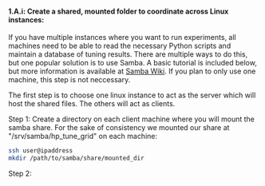 #### 1.A.i: Create a shared, mounted folder to coordinate across Linux instances:
If you have multiple instances where you want to run experiments, all machines need to be able to read the necessary Python scripts and maintain a database of tuning results. There are multiple ways to do this, but one popular solution is to use Samba. A basic tutorial is included below, but more information is available at [Samba Wiki](https://wiki.samba.org/index.php/Main_Page). If you plan to only use one machine, this step is not neccessary. 

The first step is to choose one linux instance to act as the server which will host the shared files. The others will act as clients. 

Step 1: Create a directory on each client machine where you will mount the samba share. For the sake of consistency we mounted our share at "/srv/samba/hp_tune_grid" on each machine:   

```bash
ssh user@ipaddress 
mkdir /path/to/samba/share/mounted_dir
```

Step 2: 

